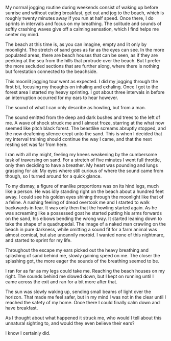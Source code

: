 My normal jogging routine during weekends consist of waking up before sunrise and without eating breakfast, get out and jog to the beach, which is roughly twenty minutes away if you run at half speed. Once there, I do sprints in intervals and focus on my breathing. The solitude and sounds of softly crashing waves give off a calming sensation, which I find helps me center my mind. 

The beach at this time is, as you can imagine, empty and lit only by moonlight. The stretch of sand goes as far as the eyes can see. In the more populated areas, there are beach houses that can be seen, as if they are peeking at the sea from the hills that protrude over the beach. But I prefer the more secluded sections that are further along, where there is nothing but forestation connected to the beachside. 

This moonlit jogging tour went as expected. I did my jogging through the first bit, focusing my thoughts on inhaling and exhaling. Once I got to the forest area I started my heavy sprinting. I got about three intervals in before an interruption occurred for my ears to hear however. 
 
The sound of what I can only describe as howling, but from a man. 

The sound emitted from the deep and dark bushes and trees to the left of me. A wave of shock struck me and I almost froze, starring at the what now seemed like pitch black forest. The beastlike screams abruptly stopped, and the now deafening silence crept unto the sand. This is when I decided that my interval training should continue the way I came, and that the next resting set was far from here.

I ran with all my might, feeling my knees weakening by the cumbersome task of traversing on sand. For a stretch of five minutes I went full throttle, only then deciding to have a breather. My heart was pounding and lungs grasping for air. My eyes where still curious of where the sound came from though, so I turned around for a quick glance.

To my dismay, a figure of manlike proportions was on its hind legs, much like a person. He was idly standing right on the beach about a hundred feet away. I could see his golden eyes shining through the moonlight like that of a feline.  A rushing feeling of dread overtook me and I started to walk backwards in fear. It was only then that the howling started again. As he was screaming like a possessed goat he started putting his arms forwards on the sand, his elbows bending the wrong way. It started leaning down to take the shape of a quadrupedal. The image of a naked man crawling on the beach in pure darkness, while omitting a sound fit for a farm animal was almost comical, but also uncannily morbid. I wanted none of this nightmare, and started to sprint for my life. 

Throughout the escape my ears picked out the heavy breathing and splashing of sand behind me, slowly gaining speed on me. The closer the splashing got, the more eager the sounds of the breathing seemed to be.   

I ran for as far as my legs could take me. Reaching the beach houses on my right. The sounds behind me slowed down, but I kept on running until I came across the exit and ran for a bit more after that.

 The sun was slowly waking up, sending small beams of light over the horizon. That made me feel safer, but in my mind I was not in the clear until I reached the safety of my home. Once there I could finally calm down and have breakfast. 

As I thought about what happened it struck me, who would I tell about this unnatural sighting to, and would they even believe their ears? 

I know I certainly did.